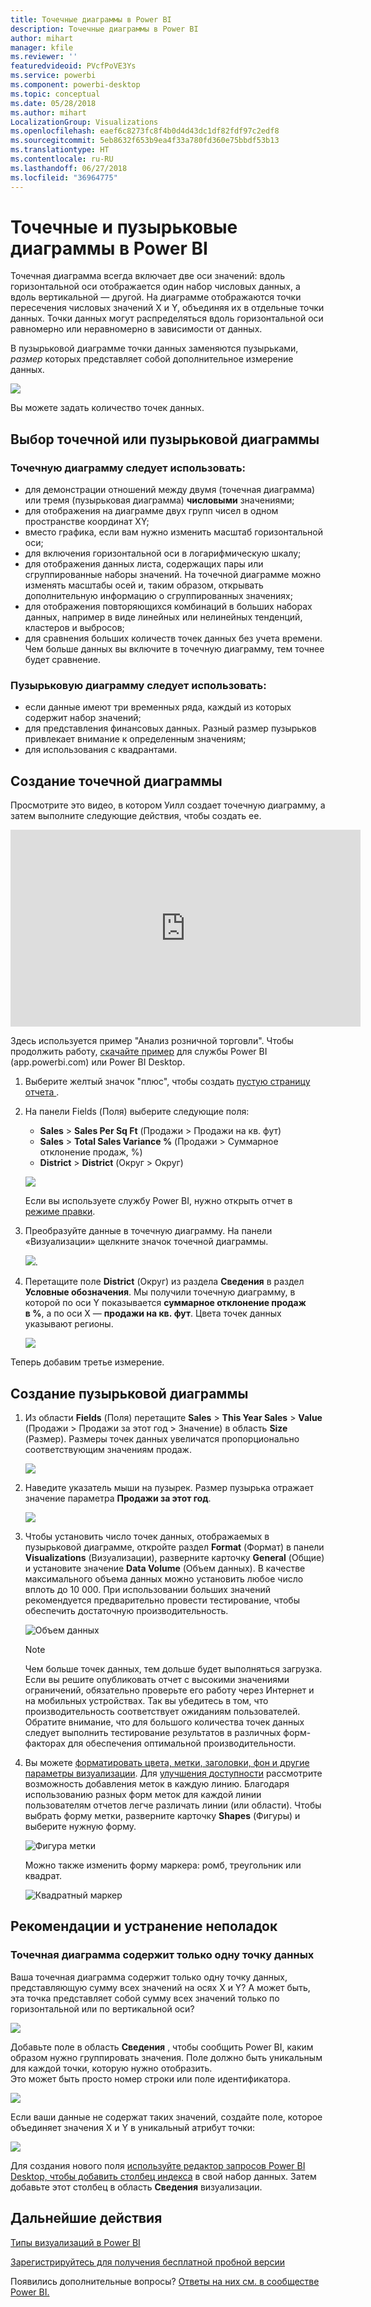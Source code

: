 ```yaml
---
title: Точечные диаграммы в Power BI
description: Точечные диаграммы в Power BI
author: mihart
manager: kfile
ms.reviewer: ''
featuredvideoid: PVcfPoVE3Ys
ms.service: powerbi
ms.component: powerbi-desktop
ms.topic: conceptual
ms.date: 05/28/2018
ms.author: mihart
LocalizationGroup: Visualizations
ms.openlocfilehash: eaef6c8273fc8f4b0d4d43dc1df82fdf97c2edf8
ms.sourcegitcommit: 5eb8632f653b9ea4f33a780fd360e75bbdf53b13
ms.translationtype: HT
ms.contentlocale: ru-RU
ms.lasthandoff: 06/27/2018
ms.locfileid: "36964775"
---
```

# <a name="scatter-charts-and-bubble-charts-in-power-bi"></a>Точечные и пузырьковые диаграммы в Power BI
Точечная диаграмма всегда включает две оси значений: вдоль горизонтальной оси отображается один набор числовых данных, а вдоль вертикальной — другой. На диаграмме отображаются точки пересечения числовых значений X и Y, объединяя их в отдельные точки данных. Точки данных могут распределяться вдоль горизонтальной оси равномерно или неравномерно в зависимости от данных.

В пузырьковой диаграмме точки данных заменяются пузырьками, *размер* которых представляет собой дополнительное измерение данных.

![](media/power-bi-visualization-scatter/power-bi-bubble-chart.png)

Вы можете задать количество точек данных.  

## <a name="when-to-use-a-scatter-chart-or-bubble-chart"></a>Выбор точечной или пузырьковой диаграммы
### <a name="scatter-charts-are-a-great-choice"></a>Точечную диаграмму следует использовать:
* для демонстрации отношений между двумя (точечная диаграмма) или тремя (пузырьковая диаграмма) **числовыми** значениями;
* для отображения на диаграмме двух групп чисел в одном пространстве координат XY;
* вместо графика, если вам нужно изменить масштаб горизонтальной оси;    
* для включения горизонтальной оси в логарифмическую шкалу;
* для отображения данных листа, содержащих пары или сгруппированные наборы значений. На точечной диаграмме можно изменять масштабы осей и, таким образом, открывать дополнительную информацию о сгруппированных значениях;
* для отображения повторяющихся комбинаций в больших наборах данных, например в виде линейных или нелинейных тенденций, кластеров и выбросов;
* для сравнения больших количеств точек данных без учета времени.  Чем больше данных вы включите в точечную диаграмму, тем точнее будет сравнение.

### <a name="bubble-charts-are-a-great-choice"></a>Пузырьковую диаграмму следует использовать:
* если данные имеют три временных ряда, каждый из которых содержит набор значений;
* для представления финансовых данных.  Разный размер пузырьков привлекает внимание к определенным значениям;
* для использования с квадрантами.

## <a name="create-a-scatter-chart"></a>Создание точечной диаграммы
Просмотрите это видео, в котором Уилл создает точечную диаграмму, а затем выполните следующие действия, чтобы создать ее.

<iframe width="560" height="315" src="https://www.youtube.com/embed/PVcfPoVE3Ys?list=PL1N57mwBHtN0JFoKSR0n-tBkUJHeMP2cP" frameborder="0" allowfullscreen></iframe>


Здесь используется пример "Анализ розничной торговли". Чтобы продолжить работу, [скачайте пример](sample-datasets.md) для службы Power BI (app.powerbi.com) или Power BI Desktop.   

1. Выберите желтый значок "плюс", чтобы создать [пустую страницу отчета ](power-bi-report-add-page.md).
 
2. На панели Fields (Поля) выберите следующие поля:
   - **Sales** > **Sales Per Sq Ft** (Продажи > Продажи на кв. фут)
   - **Sales** > **Total Sales Variance %** (Продажи > Суммарное отклонение продаж, %)
   - **District** > **District** (Округ > Округ)

    ![](media/power-bi-visualization-scatter/power-bi-bar-chart.png)

    Если вы используете службу Power BI, нужно открыть отчет в [режиме правки](service-interact-with-a-report-in-editing-view.md).

3. Преобразуйте данные в точечную диаграмму. На панели «Визуализации» щелкните значок точечной диаграммы.

   ![](media/power-bi-visualization-scatter/pbi_scatter_chart_icon.png).

4. Перетащите поле **District** (Округ) из раздела **Сведения** в раздел **Условные обозначения**. Мы получили точечную диаграмму, в которой по оси Y показывается **суммарное отклонение продаж в %**, а по оси X — **продажи на кв. фут**. Цвета точек данных указывают регионы.

    ![](media/power-bi-visualization-scatter/power-bi-scatter.png)

Теперь добавим третье измерение.

## <a name="create-a-bubble-chart"></a>Создание пузырьковой диаграммы

1. Из области **Fields** (Поля) перетащите **Sales** > **This Year Sales** > **Value** (Продажи > Продажи за этот год > Значение) в область **Size** (Размер). Размеры точек данных увеличатся пропорционально соответствующим значениям продаж.
   
   ![](media/power-bi-visualization-scatter/power-bi-bubble.png)

2. Наведите указатель мыши на пузырек. Размер пузырька отражает значение параметра **Продажи за этот год**.
   
    ![](media/power-bi-visualization-scatter/pbi_scatter_chart_hover.png)

3. Чтобы установить число точек данных, отображаемых в пузырьковой диаграмме, откройте раздел **Format** (Формат) в панели **Visualizations** (Визуализации), разверните карточку **General** (Общие) и установите значение **Data Volume** (Объем данных). В качестве максимального объема данных можно установить любое число вплоть до 10 000. При использовании больших значений рекомендуется предварительно провести тестирование, чтобы обеспечить достаточную производительность. 

    ![Объем данных](media/power-bi-visualization-scatter/pbi_scatter_data_volume.png) 

   > [!NOTE]
   > Чем больше точек данных, тем дольше будет выполняться загрузка. Если вы решите опубликовать отчет с высокими значениями ограничений, обязательно проверьте его работу через Интернет и на мобильных устройствах. Так вы убедитесь в том, что производительность соответствует ожиданиям пользователей. Обратите внимание, что для большого количества точек данных следует выполнить тестирование результатов в различных форм-факторах для обеспечения оптимальной производительности.

4. Вы можете [форматировать цвета, метки, заголовки, фон и другие параметры визуализации](service-getting-started-with-color-formatting-and-axis-properties.md). Для [улучшения доступности](desktop-accessibility.md) рассмотрите возможность добавления меток в каждую линию. Благодаря использованию разных форм меток для каждой линии пользователям отчетов легче различать линии (или области). Чтобы выбрать форму метки, разверните карточку **Shapes** (Фигуры) и выберите нужную форму.

      ![Фигура метки](media/power-bi-visualization-scatter/pbi_scatter_marker.png)

   Можно также изменить форму маркера: ромб, треугольник или квадрат.

   ![Квадратный маркер](media/power-bi-visualization-scatter/pbi_scatter_chart_hover_square.png)


## <a name="considerations-and-troubleshooting"></a>Рекомендации и устранение неполадок

### <a name="your-scatter-chart-has-only-one-data-point"></a>**Точечная диаграмма содержит только одну точку данных**
Ваша точечная диаграмма содержит только одну точку данных, представляющую сумму всех значений на осях X и Y?  А может быть, эта точка представляет собой сумму всех значений только по горизонтальной или по вертикальной оси?

![](media/power-bi-visualization-scatter/pbi_scatter_tshoot1.png)

Добавьте поле в область **Сведения** , чтобы сообщить Power BI, каким образом нужно группировать значения. Поле должно быть уникальным для каждой точки, которую нужно отобразить.  
Это может быть просто номер строки или поле идентификатора.

![](media/power-bi-visualization-scatter/pbi_scatter_tshoot.png)

Если ваши данные не содержат таких значений, создайте поле, которое объединяет значения X и Y в уникальный атрибут точки:

![](media/power-bi-visualization-scatter/pbi_scatter_tshoot2.png)

Для создания нового поля [используйте редактор запросов Power BI Desktop, чтобы добавить столбец индекса](desktop-add-custom-column.md) в свой набор данных.  Затем добавьте этот столбец в область **Сведения** визуализации.

## <a name="next-steps"></a>Дальнейшие действия
[Типы визуализаций в Power BI](power-bi-visualization-types-for-reports-and-q-and-a.md)

[Зарегистрируйтесь для получения бесплатной пробной версии](https://powerbi.microsoft.com/get-started/)  

Появились дополнительные вопросы? [Ответы на них см. в сообществе Power BI.](http://community.powerbi.com/)

